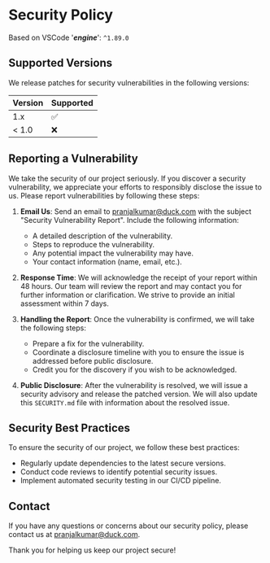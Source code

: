 # Security Policy
Based on VSCode '***engine***': `^1.89.0`

## Supported Versions

We release patches for security vulnerabilities in the following versions:

| Version | Supported          |
| ------- | ------------------ |
| 1.x     | :white_check_mark: |
| < 1.0   | :x:                |

## Reporting a Vulnerability

We take the security of our project seriously. If you discover a security vulnerability, we appreciate your efforts to responsibly disclose the issue to us. Please report vulnerabilities by following these steps:

1. **Email Us**: Send an email to [pranjalkumar@duck.com](mailto:pranjalkumar@duck.com) with the subject "Security Vulnerability Report". Include the following information:
    - A detailed description of the vulnerability.
    - Steps to reproduce the vulnerability.
    - Any potential impact the vulnerability may have.
    - Your contact information (name, email, etc.).

2. **Response Time**: We will acknowledge the receipt of your report within 48 hours. Our team will review the report and may contact you for further information or clarification. We strive to provide an initial assessment within 7 days.

3. **Handling the Report**: Once the vulnerability is confirmed, we will take the following steps:
    - Prepare a fix for the vulnerability.
    - Coordinate a disclosure timeline with you to ensure the issue is addressed before public disclosure.
    - Credit you for the discovery if you wish to be acknowledged.

4. **Public Disclosure**: After the vulnerability is resolved, we will issue a security advisory and release the patched version. We will also update this `SECURITY.md` file with information about the resolved issue.

## Security Best Practices

To ensure the security of our project, we follow these best practices:
- Regularly update dependencies to the latest secure versions.
- Conduct code reviews to identify potential security issues.
- Implement automated security testing in our CI/CD pipeline.

## Contact

If you have any questions or concerns about our security policy, please contact us at [pranjalkumar@duck.com](mailto:pranjalkumar@duck.com).

Thank you for helping us keep our project secure!
